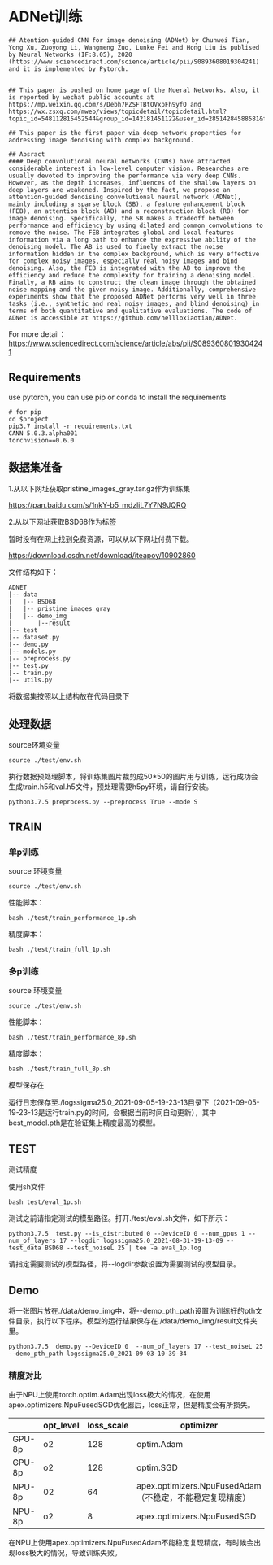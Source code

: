 # ADNet训练

```
## Atention-guided CNN for image denoising（ADNet）by Chunwei Tian, Yong Xu, Zuoyong Li, Wangmeng Zuo, Lunke Fei and Hong Liu is publised by Neural Networks (IF:8.05), 2020 (https://www.sciencedirect.com/science/article/pii/S0893608019304241) and it is implemented by Pytorch.


## This paper is pushed on home page of the Nueral Networks. Also, it is reported by wechat public accounts at  https://mp.weixin.qq.com/s/Debh7PZSFTBtOVxpFh9yfQ and https://wx.zsxq.com/mweb/views/topicdetail/topicdetail.html?topic_id=548112815452544&group_id=142181451122&user_id=28514284588581&from=timeline.

## This paper is the first paper via deep network properties for addressing image denoising with complex background.

## Absract
#### Deep convolutional neural networks (CNNs) have attracted considerable interest in low-level computer vision. Researches are usually devoted to improving the performance via very deep CNNs. However, as the depth increases, influences of the shallow layers on deep layers are weakened. Inspired by the fact, we propose an attention-guided denoising convolutional neural network (ADNet), mainly including a sparse block (SB), a feature enhancement block (FEB), an attention block (AB) and a reconstruction block (RB) for image denoising. Specifically, the SB makes a tradeoff between performance and efficiency by using dilated and common convolutions to remove the noise. The FEB integrates global and local features information via a long path to enhance the expressive ability of the denoising model. The AB is used to finely extract the noise information hidden in the complex background, which is very effective for complex noisy images, especially real noisy images and bind denoising. Also, the FEB is integrated with the AB to improve the efficiency and reduce the complexity for training a denoising model. Finally, a RB aims to construct the clean image through the obtained noise mapping and the given noisy image. Additionally, comprehensive experiments show that the proposed ADNet performs very well in three tasks (i.e., synthetic and real noisy images, and blind denoising) in terms of both quantitative and qualitative evaluations. The code of ADNet is accessible at https://github.com/hellloxiaotian/ADNet.
```

For more detail：https://www.sciencedirect.com/science/article/abs/pii/S0893608019304241



## Requirements

use pytorch, you can use pip or conda to install the requirements

```
# for pip
cd $project
pip3.7 install -r requirements.txt
CANN 5.0.3.alpha001
torchvision==0.6.0
```



## 数据集准备

1.从以下网址获取pristine_images_gray.tar.gz作为训练集

https://pan.baidu.com/s/1nkY-b5_mdzliL7Y7N9JQRQ

2.从以下网址获取BSD68作为标签

暂时没有在网上找到免费资源，可以从以下网址付费下载。

https://download.csdn.net/download/iteapoy/10902860

文件结构如下：


```
ADNET
|-- data
|   |-- BSD68
|   |-- pristine_images_gray   
|   |-- demo_img 
|       |--result
|-- test      
|-- dataset.py
|-- demo.py
|-- models.py
|-- preprocess.py
|-- test.py
|-- train.py
|-- utils.py

```

将数据集按照以上结构放在代码目录下

## 处理数据

source环境变量

```
source ./test/env.sh
```

执行数据预处理脚本，将训练集图片裁剪成50*50的图片用与训练，运行成功会生成train.h5和val.h5文件，预处理需要h5py环境，请自行安装。

```
python3.7.5 preprocess.py --preprocess True --mode S
```



## TRAIN

### 单p训练

source 环境变量

```
source ./test/env.sh
```

性能脚本：

```
bash ./test/train_performance_1p.sh
```

精度脚本：

```
bash ./test/train_full_1p.sh
```



### 多p训练

source 环境变量

```
source ./test/env.sh
```

性能脚本：

```
bash ./test/train_performance_8p.sh
```

精度脚本：

```
bash ./test/train_full_8p.sh
```

模型保存在

运行日志保存至./logssigma25.0_2021-09-05-19-23-13目录下（2021-09-05-19-23-13是运行train.py的时间，会根据当前时间自动更新），其中best_model.pth是在验证集上精度最高的模型。

## TEST

测试精度 

使用sh文件

```
bash test/eval_1p.sh
```

测试之前请指定测试的模型路径。打开./test/eval.sh文件，如下所示：

```
python3.7.5  test.py --is_distributed 0 --DeviceID 0 --num_gpus 1 --num_of_layers 17 --logdir logssigma25.0_2021-08-31-19-13-09 --test_data BSD68 --test_noiseL 25 | tee -a eval_1p.log
```

请指定需要测试的模型路径，将--logdir参数设置为需要测试的模型目录。

## Demo
将一张图片放在./data/demo_img中，将--demo_pth_path设置为训练好的pth文件目录，执行以下程序。模型的运行结果保存在./data/demo_img/result文件夹里。
```
python3.7.5  demo.py --DeviceID 0  --num_of_layers 17 --test_noiseL 25 --demo_pth_path logssigma25.0_2021-09-03-10-39-34 
```

### 精度对比

由于NPU上使用torch.optim.Adam出现loss极大的情况，在使用apex.optimizers.NpuFusedSGD优化器后，loss正常，但是精度会有所损失。

|        | opt_level | loss_scale | optimizer                                                | PSNR  |
| ------ | --------- | ---------- | -------------------------------------------------------- | ----- |
| GPU-8p | o2        | 128        | optim.Adam                                               | 28.98 |
| GPU-8p | o2        | 128        | optim.SGD                                                | 27.83 |
| NPU-8p | 02        | 64         | apex.optimizers.NpuFusedAdam（不稳定，不能稳定复现精度） | 28.92 |
| NPU-8p | o2        | 8          | apex.optimizers.NpuFusedSGD                              | 28.49 |

在NPU上使用apex.optimizers.NpuFusedAdam不能稳定复现精度，有时候会出现loss极大的情况，导致训练失败。